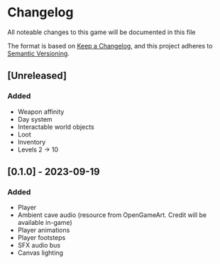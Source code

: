 # Changelog

All noteable changes to this game will be documented in this file

The format is based on [Keep a Changelog](https://keepachangelog.com/en/1.0.0/),
and this project adheres to [Semantic Versioning](https://semver.org/spec/v2.0.0.html).

## [Unreleased]

### Added

- Weapon affinity
- Day system
- Interactable world objects
- Loot
- Inventory
- Levels 2 -> 10

## [0.1.0] - 2023-09-19

### Added

- Player
- Ambient cave audio (resource from OpenGameArt. Credit will be available in-game)
- Player animations
- Player footsteps
- SFX audio bus
- Canvas lighting
